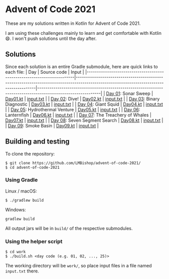 # Advent of Code 2021

These are my solutions written in Kotlin for Advent of Code 2021.

I am using these challenges mainly to learn and get comfortable with Kotlin 😄. I won't push solutions until the day after.

## Solutions
Since each solution is an entire Gradle submodule, here are quick links to each file:
| Day                                                                    | Source code                                                                                                                            | Input                                                                                                       |
|------------------------------------------------------------------------|----------------------------------------------------------------------------------------------------------------------------------------|-------------------------------------------------------------------------------------------------------------|
| [Day 01](https://adventofcode.com/2021/day/1): Sonar Sweep             | [Day01.kt](https://github.com/LMBishop/advent-of-code-2021/blob/master/aoc01/src/main/kotlin/com/leonardobishop/adventofcode/Day01.kt) | [input.txt](https://github.com/LMBishop/advent-of-code-2021/blob/master/aoc01/src/main/resources/input.txt) |
| [Day 02](https://adventofcode.com/2021/day/2): Dive!                   | [Day02.kt](https://github.com/LMBishop/advent-of-code-2021/blob/master/aoc02/src/main/kotlin/com/leonardobishop/adventofcode/Day02.kt) | [input.txt](https://github.com/LMBishop/advent-of-code-2021/blob/master/aoc02/src/main/resources/input.txt) |
| [Day 03](https://adventofcode.com/2021/day/3): Binary Diagnostic       | [Day03.kt](https://github.com/LMBishop/advent-of-code-2021/blob/master/aoc03/src/main/kotlin/com/leonardobishop/adventofcode/Day03.kt) | [input.txt](https://github.com/LMBishop/advent-of-code-2021/blob/master/aoc03/src/main/resources/input.txt) |
| [Day 04](https://adventofcode.com/2021/day/4): Giant Squid             | [Day04.kt](https://github.com/LMBishop/advent-of-code-2021/blob/master/aoc04/src/main/kotlin/com/leonardobishop/adventofcode/Day04.kt) | [input.txt](https://github.com/LMBishop/advent-of-code-2021/blob/master/aoc04/src/main/resources/input.txt) |
| [Day 05](https://adventofcode.com/2021/day/5): Hydrothermal Venture    | [Day05.kt](https://github.com/LMBishop/advent-of-code-2021/blob/master/aoc05/src/main/kotlin/com/leonardobishop/adventofcode/Day05.kt) | [input.txt](https://github.com/LMBishop/advent-of-code-2021/blob/master/aoc05/src/main/resources/input.txt) |
| [Day 06](https://adventofcode.com/2021/day/6): Lanternfish             | [Day06.kt](https://github.com/LMBishop/advent-of-code-2021/blob/master/aoc06/src/main/kotlin/com/leonardobishop/adventofcode/Day06.kt) | [input.txt](https://github.com/LMBishop/advent-of-code-2021/blob/master/aoc06/src/main/resources/input.txt) |
| [Day 07](https://adventofcode.com/2021/day/7): The Treachery of Whales | [Day07.kt](https://github.com/LMBishop/advent-of-code-2021/blob/master/aoc07/src/main/kotlin/com/leonardobishop/adventofcode/Day07.kt) | [input.txt](https://github.com/LMBishop/advent-of-code-2021/blob/master/aoc07/src/main/resources/input.txt) |
| [Day 08](https://adventofcode.com/2021/day/8): Seven Segment Search    | [Day08.kt](https://github.com/LMBishop/advent-of-code-2021/blob/master/aoc08/src/main/kotlin/com/leonardobishop/adventofcode/Day08.kt) | [input.txt](https://github.com/LMBishop/advent-of-code-2021/blob/master/aoc08/src/main/resources/input.txt) |
| [Day 09](https://adventofcode.com/2021/day/8): Smoke Basin             | [Day09.kt](https://github.com/LMBishop/advent-of-code-2021/blob/master/aoc09/src/main/kotlin/com/leonardobishop/adventofcode/Day09.kt) | [input.txt](https://github.com/LMBishop/advent-of-code-2021/blob/master/aoc09/src/main/resources/input.txt) |

## Building and testing
To clone the repository:
```
$ git clone https://github.com/LMBishop/advent-of-code-2021/
$ cd advent-of-code-2021
```
### Using Gradle
Linux / macOS:
```
$ ./gradlew build
```
Windows:
```
gradlew build
```

All output jars will be in `build/` of the respective submodules.

### Using the helper script
```
$ cd work
$ ./build.sh <day code (e.g. 01, 02, ..., 25)>
```

The working directory will be `work/`, so place input files in a file named `input.txt` there.
